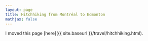 ```yaml
---
layout: page
title: Hitchhiking from Montréal to Edmonton
mathjax: false
---
```


I moved this page [here]({{ site.baseurl }}/travel/hitchhiking.html).
